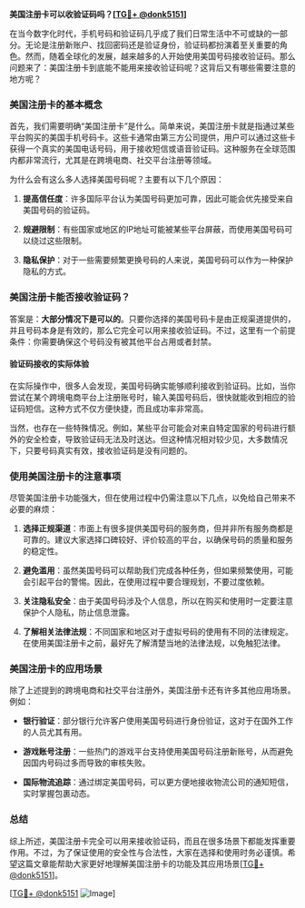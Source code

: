 **美国注册卡可以收验证码吗？[[TG💪+ @donk5151](https://t.me/s/donk5151)]**

在当今数字化时代，手机号码和验证码几乎成了我们日常生活中不可或缺的一部分。无论是注册新账户、找回密码还是验证身份，验证码都扮演着至关重要的角色。然而，随着全球化的发展，越来越多的人开始使用美国号码接收验证码。那么问题来了：美国注册卡到底能不能用来接收验证码呢？这背后又有哪些需要注意的地方呢？

### 美国注册卡的基本概念

首先，我们需要明确“美国注册卡”是什么。简单来说，美国注册卡就是指通过某些平台购买的美国手机号码卡。这些卡通常由第三方公司提供，用户可以通过这些卡获得一个真实的美国电话号码，用于接收短信或语音验证码。这种服务在全球范围内都非常流行，尤其是在跨境电商、社交平台注册等领域。

为什么会有这么多人选择美国号码呢？主要有以下几个原因：

1. **提高信任度**：许多国际平台认为美国号码更加可靠，因此可能会优先接受来自美国号码的验证码。
   
2. **规避限制**：有些国家或地区的IP地址可能被某些平台屏蔽，而使用美国号码可以绕过这些限制。

3. **隐私保护**：对于一些需要频繁更换号码的人来说，美国号码可以作为一种保护隐私的方式。

### 美国注册卡能否接收验证码？

答案是：**大部分情况下是可以的**。只要你选择的美国号码卡是由正规渠道提供的，并且号码本身是有效的，那么它完全可以用来接收验证码。不过，这里有一个前提条件：你需要确保这个号码没有被其他平台占用或者封禁。

#### 验证码接收的实际体验

在实际操作中，很多人会发现，美国号码确实能够顺利接收到验证码。比如，当你尝试在某个跨境电商平台上注册账号时，输入美国号码后，很快就能收到相应的验证码短信。这种方式不仅方便快捷，而且成功率非常高。

当然，也存在一些特殊情况。例如，某些平台可能会对来自特定国家的号码进行额外的安全检查，导致验证码无法及时送达。但这种情况相对较少见，大多数情况下，只要号码真实有效，接收验证码是没有问题的。

### 使用美国注册卡的注意事项

尽管美国注册卡功能强大，但在使用过程中仍需注意以下几点，以免给自己带来不必要的麻烦：

1. **选择正规渠道**：市面上有很多提供美国号码的服务商，但并非所有服务商都是可靠的。建议大家选择口碑较好、评价较高的平台，以确保号码的质量和服务的稳定性。

2. **避免滥用**：虽然美国号码可以帮助我们完成各种任务，但如果频繁使用，可能会引起平台的警惕。因此，在使用过程中要合理规划，不要过度依赖。

3. **关注隐私安全**：由于美国号码涉及个人信息，所以在购买和使用时一定要注意保护个人隐私，防止信息泄露。

4. **了解相关法律法规**：不同国家和地区对于虚拟号码的使用有不同的法律规定。在使用美国注册卡之前，最好先了解清楚当地的法律法规，以免触犯法律。

### 美国注册卡的应用场景

除了上述提到的跨境电商和社交平台注册外，美国注册卡还有许多其他应用场景。例如：

- **银行验证**：部分银行允许客户使用美国号码进行身份验证，这对于在国外工作的人员尤其有用。
  
- **游戏账号注册**：一些热门的游戏平台支持使用美国号码注册新账号，从而避免因国内号码过多而导致的审核失败。

- **国际物流追踪**：通过绑定美国号码，可以更方便地接收物流公司的通知短信，实时掌握包裹动态。

### 总结

综上所述，美国注册卡完全可以用来接收验证码，而且在很多场景下都能发挥重要作用。不过，为了保证使用的安全性与合法性，大家在选择和使用时务必谨慎。希望这篇文章能帮助大家更好地理解美国注册卡的功能及其应用场景[[TG💪+ @donk5151](https://t.me/s/donk5151)]。

[[TG💪+ @donk5151](https://t.me/s/donk5151) ![Image](https://i.postimg.cc/rwNCRYN7/Snipaste-2025-04-30-17-27-05.png)]